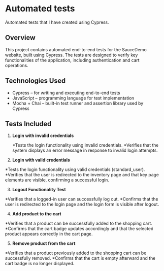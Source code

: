 # Automated tests 

Automated tests that I have created using Cypress. 

## Overview

This project contains automated end-to-end tests for the SauceDemo website, built using Cypress. The tests are designed to verify key functionalities of the application, including authentication and cart operations.

## Technologies Used

- Cypress – for writing and executing end-to-end tests
- JavaScript – programming language for test implementation
- Mocha + Chai – built-in test runner and assertion library used by Cypress

## Tests Included

1. **Login with invalid credentials**
   
   *Tests the login functionality using invalid credentials.
   *Verifies that the system displays an error message in response to invalid login attempts.

2. **Login with valid credentials**
   
  *Tests the login functionality using valid credentials (standard_user).
  *Verifies that the user is redirected to the inventory page and that key page elements are visible, confirming a successful login.
   
3. **Logout Functionality Test**
   
  *Verifies that a logged-in user can successfully log out.
  *Confirms that the user is redirected to the login page and the login form is visible after logout.

4. **Add product to the cart**
   
  *Verifies that a product can be successfully added to the shopping cart.
  *Confirms that the cart badge updates accordingly and that the selected product appears correctly in the cart page.
   
5. **Remove product from the cart**
   
  *Verifies that a product previously added to the shopping cart can be successfully removed.
  *Confirms that the cart is empty afterward and the cart badge is no longer displayed.



